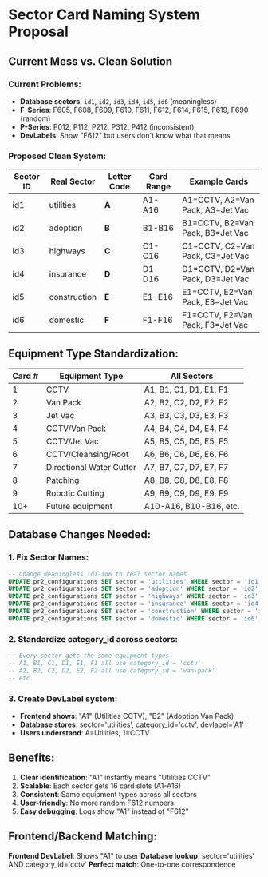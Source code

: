 # Sector Card Naming System Proposal

## Current Mess vs. Clean Solution

### Current Problems:
- **Database sectors**: `id1`, `id2`, `id3`, `id4`, `id5`, `id6` (meaningless)
- **F-Series**: F605, F608, F609, F610, F611, F612, F614, F615, F619, F690 (random)
- **P-Series**: P012, P112, P212, P312, P412 (inconsistent)
- **DevLabels**: Show "F612" but users don't know what that means

### Proposed Clean System:

| Sector ID | Real Sector | Letter Code | Card Range | Example Cards |
|-----------|-------------|-------------|------------|---------------|
| id1 | utilities | **A** | A1-A16 | A1=CCTV, A2=Van Pack, A3=Jet Vac |
| id2 | adoption | **B** | B1-B16 | B1=CCTV, B2=Van Pack, B3=Jet Vac |
| id3 | highways | **C** | C1-C16 | C1=CCTV, C2=Van Pack, C3=Jet Vac |
| id4 | insurance | **D** | D1-D16 | D1=CCTV, D2=Van Pack, D3=Jet Vac |
| id5 | construction | **E** | E1-E16 | E1=CCTV, E2=Van Pack, E3=Jet Vac |
| id6 | domestic | **F** | F1-F16 | F1=CCTV, F2=Van Pack, F3=Jet Vac |

## Equipment Type Standardization:

| Card # | Equipment Type | All Sectors |
|--------|---------------|-------------|
| 1 | CCTV | A1, B1, C1, D1, E1, F1 |
| 2 | Van Pack | A2, B2, C2, D2, E2, F2 |
| 3 | Jet Vac | A3, B3, C3, D3, E3, F3 |
| 4 | CCTV/Van Pack | A4, B4, C4, D4, E4, F4 |
| 5 | CCTV/Jet Vac | A5, B5, C5, D5, E5, F5 |
| 6 | CCTV/Cleansing/Root | A6, B6, C6, D6, E6, F6 |
| 7 | Directional Water Cutter | A7, B7, C7, D7, E7, F7 |
| 8 | Patching | A8, B8, C8, D8, E8, F8 |
| 9 | Robotic Cutting | A9, B9, C9, D9, E9, F9 |
| 10+ | Future equipment | A10-A16, B10-B16, etc. |

## Database Changes Needed:

### 1. Fix Sector Names:
```sql
-- Change meaningless id1-id6 to real sector names
UPDATE pr2_configurations SET sector = 'utilities' WHERE sector = 'id1';
UPDATE pr2_configurations SET sector = 'adoption' WHERE sector = 'id2';
UPDATE pr2_configurations SET sector = 'highways' WHERE sector = 'id3';
UPDATE pr2_configurations SET sector = 'insurance' WHERE sector = 'id4';
UPDATE pr2_configurations SET sector = 'construction' WHERE sector = 'id5';
UPDATE pr2_configurations SET sector = 'domestic' WHERE sector = 'id6';
```

### 2. Standardize category_id across sectors:
```sql
-- Every sector gets the same equipment types
-- A1, B1, C1, D1, E1, F1 all use category_id = 'cctv'
-- A2, B2, C2, D2, E2, F2 all use category_id = 'van-pack'
-- etc.
```

### 3. Create DevLabel system:
- **Frontend shows**: "A1" (Utilities CCTV), "B2" (Adoption Van Pack)
- **Database stores**: sector='utilities', category_id='cctv', devlabel='A1'
- **Users understand**: A=Utilities, 1=CCTV

## Benefits:

1. **Clear identification**: "A1" instantly means "Utilities CCTV"
2. **Scalable**: Each sector gets 16 card slots (A1-A16)
3. **Consistent**: Same equipment types across all sectors
4. **User-friendly**: No more random F612 numbers
5. **Easy debugging**: Logs show "A1" instead of "F612"

## Frontend/Backend Matching:

**Frontend DevLabel**: Shows "A1" to user
**Database lookup**: sector='utilities' AND category_id='cctv'
**Perfect match**: One-to-one correspondence